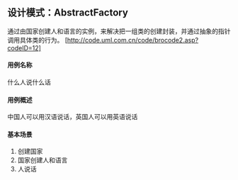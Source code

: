 ## 设计模式：AbstractFactory

通过由国家创建人和语言的实例，来解决把一组类的创建封装，并通过抽象的指针调用具体类的行为。
[http://code.uml.com.cn/code/brocode2.asp?codeID=12]

#### 用例名称
什么人说什么话

#### 用例概述
中国人可以用汉语说话，英国人可以用英语说话

#### 基本场景
1. 创建国家
2. 国家创建人和语言
3. 人说话